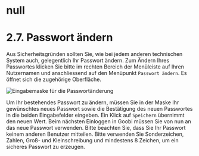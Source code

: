 # null

# 2.7. Passwort ändern

Aus Sicherheitsgründen sollten Sie, wie bei jedem anderen technischen System auch, gelegentlich Ihr Passwort ändern. Zum Ändern Ihres Passwortes klicken Sie bitte im rechten Bereich der Menüleiste auf Ihren Nutzernamen und anschliessend auf den Menüpunkt `Passwort ändern`. Es öffnet sich die zugehörige Oberfläche.

![Eingabemaske f&#xFC;r die Passwort&#xE4;nderung](../../.gitbook/assets/30-13d.png)

Um Ihr bestehendes Passwort zu ändern, müssen Sie in der Maske Ihr gewünschtes neues Passwort sowie die Bestätigung des neuen Passwortes in die beiden Eingabefelder eingeben. Ein Klick auf `Speichern` übernimmt den neuen Wert. Beim nächsten Einloggen in Goobi müssen Sie von nun an das neue Passwort verwenden. Bitte beachten Sie, dass Sie Ihr Passwort keinem anderen Benutzer mitteilen. Bitte verwenden Sie Sonderzeichen, Zahlen, Groß- und Kleinschreibung und mindestens 8 Zeichen, um ein sicheres Passwort zu erzeugen.